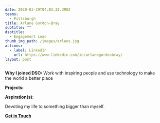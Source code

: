 ```yaml
---
date: 2020-03-29T04:03:32.398Z
teams:
  - Pittsburgh
title: Arlane Gordon-Bray
subtitle: ""
dsotitle:
  - Engagement Lead
thumb_img_path: /images/arlane.jpg
actions:
  - label: LinkedIn
    url: https://www.linkedin.com/in/arlanegordonbray/
layout: post
---
```

**Why I joined DSO:** Work with inspiring people and use technology to make the world a better place

**Projects:** 

**Aspiration(s):**

Devoting my life to something bigger than myself.

**[Get in Touch](mailto:arlane@dsoglobal.org)**